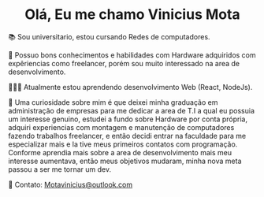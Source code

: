 <h1 align="center"> Olá, Eu me chamo Vinicius Mota </h1> 


📚 Sou universitario, estou cursando Redes de computadores.

🎯 Possuo bons conhecimentos e habilidades com Hardware adquiridos com expêriencias como freelancer, porém sou muito interessado na area de desenvolvimento.

👨🏻‍💻 Atualmente estou aprendendo desenvolvimento Web (React, NodeJs).

🤔 Uma curiosidade sobre mim é que deixei minha graduação em administração de empresas para me dedicar a area de T.I a qual eu possuia um interesse genuino, estudei a fundo sobre Hardware por conta própria, adquiri experiencias com montagem e manutenção de computadores fazendo trabalhos freelancer, e então decidi entrar na faculdade para me especializar mais e la tive meus primeiros contatos com programação. Conforme aprendia mais sobre a area de desenvolvimento mais meu interesse aumentava, então meus objetivos mudaram, minha nova meta passou a ser me tornar um dev.

📧 Contato: Motavinicius@outlook.com
